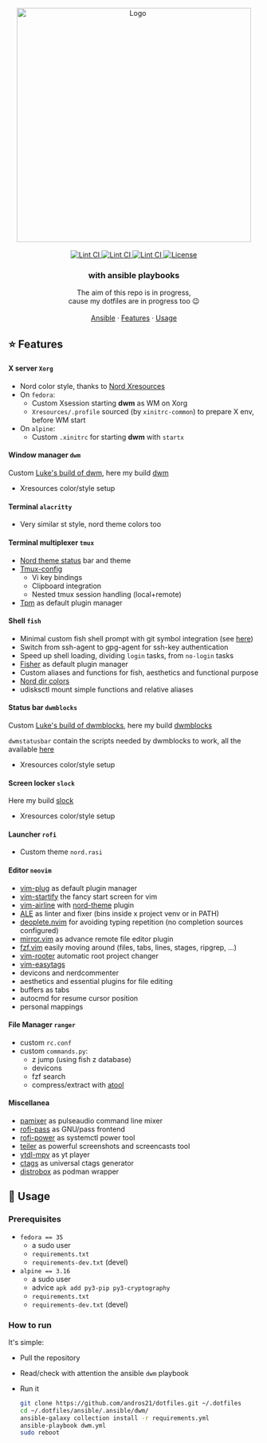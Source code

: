 <!-- PROJECT LOGO -->
<br>
<div align="center">
  <a href="https://github.com/andros21/dotfiles">
    <picture>
      <source media="(prefers-color-scheme: dark)" srcset="https://user-images.githubusercontent.com/58751603/169137703-717ae1ef-3b2e-482b-a70b-377e38f9ee35.png">
      <img src="https://user-images.githubusercontent.com/58751603/126770241-9aa8d18c-bd06-433c-b542-1ab9f66a3495.png" alt="Logo" width="470">
    </picture>
  </a>
  <br>
  <br>
  <a href="https://github.com/andros21/dotfiles/blob/master/.github/workflows/lint.yml">
    <img src="https://img.shields.io/github/workflow/status/andros21/dotfiles/Lint%20CI/master?label=Lint%20CI&logo=github&style=flat-square" alt="Lint CI">
  </a>
   <a href="https://dwm.suckless.org/">
    <img src="https://img.shields.io/badge/dwm-powered-important?logo=fedora&style=flat-square" alt="Lint CI">
  </a>
   <a href="https://dwm.suckless.org/">
    <img src="https://img.shields.io/badge/dwm-powered-important?logo=alpinelinux&style=flat-square" alt="Lint CI">
  </a>
  <a href="https://github.com/andros21/dotfiles/blob/master/LICENSE">
    <img src="https://img.shields.io/github/license/andros21/dotfiles?color=blue&label=License&style=flat-square" alt="License">
  </a>

  <h3 align="center">with ansible playbooks</h3>
  <div align="center">
    The aim of this repo is in progress,<br>cause my dotfiles are in progress too &#128521
    <br>
    <br>
    <a href="ansible/.ansible/dwm/">Ansible</a>
    ·
    <a href="#star-features">Features</a>
    ·
    <a href="#rocket-usage">Usage</a>
  </div>
</div>

## :star: Features

#### X server `Xorg`

* Nord color style, thanks to [Nord Xresources](https://github.com/arcticicestudio/nord-xresources)
* On `fedora`:
   + Custom Xsession starting **dwm** as WM on Xorg
   + `Xresources/.profile` sourced (by `xinitrc-common`) to prepare X env, before WM start
* On `alpine`:
   + Custom `.xinitrc` for starting **dwm** with `startx`

#### Window manager `dwm`

Custom [Luke's build of dwm](https://github.com/LukeSmithxyz/dwm), here my build [dwm](https://github.com/andros21/dwm)

* Xresources color/style setup

#### Terminal `alacritty`

* Very similar st style, nord theme colors too

#### Terminal multiplexer `tmux`

* [Nord theme status](https://github.com/arcticicestudio/nord-tmux) bar and theme
* [Tmux-config](https://github.com/samoshkin/tmux-config)
   * Vi key bindings
   * Clipboard integration
   * Nested tmux session handling (local+remote)
* [Tpm](https://github.com/tmux-plugins/tpm) as default plugin manager

#### Shell `fish`

* Minimal custom fish shell prompt with git symbol integration (see [here](https://github.com/magicmonty/bash-git-prompt))
* Switch from ssh-agent to gpg-agent for ssh-key authentication
* Speed up shell loading, dividing `login` tasks, from `no-login` tasks
* [Fisher](https://github.com/jorgebucaran/fisher) as default plugin manager
* Custom aliases and functions for fish, aesthetics and functional purpose
* [Nord dir colors](https://github.com/arcticicestudio/nord-dircolors)
* udisksctl mount simple functions and relative aliases

#### Status bar `dwmblocks`

Custom [Luke's build of dwmblocks](https://github.com/LukeSmithxyz/dwmblocks), here my build [dwmblocks](https://github.com/andros21/dwmblocks)

`dwmstatusbar` contain the scripts needed by dwmblocks to work, all the available [here](https://github.com/LukeSmithxyz/voidrice/tree/master/.local/bin/statusbar)

* Xresources color/style setup

#### Screen locker `slock`

Here my build [slock](https://github.com/andros21/slock)

* Xresources color/style setup

#### Launcher `rofi`

* Custom theme `nord.rasi`

#### Editor `neovim`

* [vim-plug](https://github.com/junegunn/vim-plug) as default plugin manager
* [vim-startify](https://github.com/mhinz/vim-startify) the fancy start screen for vim
* [vim-airline](https://github.com/vim-airline/vim-airline) with [nord-theme](https://github.com/arcticicestudio/nord-vim) plugin
* [ALE](https://github.com/dense-analysis/ale) as linter and fixer (bins inside x project venv or in PATH)
* [deoplete.nvim](https://github.com/Shougo/deoplete.nvim/wiki/Completion-Sources) for avoiding typing repetition (no completion sources configured)
* [mirror.vim](https://github.com/zenbro/mirror.vim) as advance remote file editor plugin
* [fzf.vim](https://github.com/junegunn/fzf.vim) easily moving around (files, tabs, lines, stages, ripgrep, ...)
* [vim-rooter](https://github.com/airblade/vim-rooter) automatic root project changer
* [vim-easytags](https://github.com/xolox/vim-easytags)
* devicons and nerdcommenter
* aesthetics and essential plugins for file editing
* buffers as tabs
* autocmd for resume cursor position
* personal mappings

#### File Manager `ranger`

* custom `rc.conf`
* custom `commands.py`:
   + z jump (using fish z database)
   + devicons
   + fzf search
   + compress/extract with [atool](https://www.nongnu.org/atool/)

#### Miscellanea

* [pamixer](https://github.com/cdemoulins/pamixer) as pulseaudio command line mixer
* [rofi-pass](https://github.com/carnager/rofi-pass) as GNU/pass frontend
* [rofi-power](https://github.com/okraits/rofi-tools) as systemctl power tool
* [teiler](https://github.com/carnager/teiler) as powerful screenshots and screencasts tool
* [ytdl-mpv](https://github.com/andros21/ytdl-mpv) as yt player
* [ctags](https://github.com/universal-ctags/ctags) as universal ctags generator
* [distrobox](https://github.com/89luca89/distrobox) as podman wrapper

## :rocket: Usage

### Prerequisites

* `fedora == 35`
   + a sudo user
   + `requirements.txt`
   + `requirements-dev.txt` (devel)
* `alpine == 3.16`
   + a sudo user
   + advice `apk add py3-pip py3-cryptography`
   + `requirements.txt`
   + `requirements-dev.txt` (devel)

### How to run

It's simple:

* Pull the repository
* Read/check with attention the ansible `dwm` playbook
* Run it

  ```bash
  git clone https://github.com/andros21/dotfiles.git ~/.dotfiles
  cd ~/.dotfiles/ansible/.ansible/dwm/
  ansible-galaxy collection install -r requirements.yml
  ansible-playbook dwm.yml
  sudo reboot
  ```
